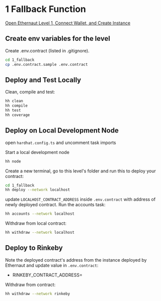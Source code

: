 # 1 Fallback Function

[Open Ethernaut Level 1, Connect Wallet, and Create Instance](https://ethernaut.openzeppelin.com/level/0x9CB391dbcD447E645D6Cb55dE6ca23164130D008)

## Create env variables for the level

Create .env.contract (listed in .gitignore).
```sh
cd 1_fallback
cp .env.contract.sample .env.contract
```

## Deploy and Test Locally
Clean, compile and test:
```sh
hh clean
hh compile
hh test
hh coverage
```

## Deploy on Local Development Node
open `hardhat.config.ts` and uncomment task imports

Start a local development node
```sh
hh node
```

Create a new terminal, go to this level's folder and run this to deploy your contract:
```sh
cd 1_fallback
hh deploy --network localhost
```

update `LOCALHOST_CONTRACT_ADDRESS` inside `.env.contract` with address of newly deployed contract. Run the accounts task:

```sh
hh accounts --network localhost
```

Withdraw from local contract:
```sh
hh withdraw --network localhost
```

## Deploy to Rinkeby

Note the deployed contract's address from the instance deployed by Ethernaut and update value in `.env.contract`:
* RINKEBY_CONTRACT_ADDRESS=

Withdraw from contract:
```sh
hh withdraw --network rinkeby
```
